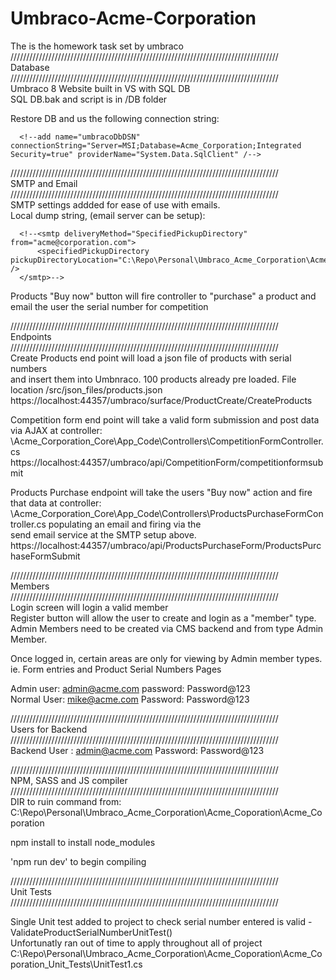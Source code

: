 # Umbraco-Acme-Corporation  
The is the homework task set by umbraco  
/////////////////////////////////////////////////////////////////////////////////////  
Database  
/////////////////////////////////////////////////////////////////////////////////////  
Umbraco 8 Website built in VS with SQL DB  
SQL DB.bak and script is in /DB folder  
  
Restore DB and us the following connection string:  

      <!--add name="umbracoDbDSN" connectionString="Server=MSI;Database=Acme_Corporation;Integrated Security=true" providerName="System.Data.SqlClient" /-->  

/////////////////////////////////////////////////////////////////////////////////////  
SMTP and Email  
/////////////////////////////////////////////////////////////////////////////////////  
SMTP settings addded for ease of use with emails.  
Local dump string, (email server can be setup):  

      <!--<smtp deliveryMethod="SpecifiedPickupDirectory" from="acme@corporation.com">  
          <specifiedPickupDirectory pickupDirectoryLocation="C:\Repo\Personal\Umbraco_Acme_Corporation\Acme_Coporation\Acme_Coporation\src\emails" />  
      </smtp>-->  
  
Products "Buy now" button will fire controller to "purchase" a product and email the user the serial number for competition  
  
  
/////////////////////////////////////////////////////////////////////////////////////  
Endpoints  
/////////////////////////////////////////////////////////////////////////////////////  
Create Products end point will load a json file of products with serial numbers   
and insert them into Umbnraco. 100 products already pre loaded. File location /src/json_files/products.json  
https://localhost:44357/umbraco/surface/ProductCreate/CreateProducts  
  
Competition form end point will take a valid form submission and post data via AJAX at controller:  
\Acme_Corporation_Core\App_Code\Controllers\CompetitionFormController.cs  
https://localhost:44357/umbraco/api/CompetitionForm/competitionformsubmit  
  
Products Purchase endpoint will take the users "Buy now" action and fire that data at controller:  
\Acme_Corporation_Core\App_Code\Controllers\ProductsPurchaseFormController.cs populating an email and firing via the  
send email service at the SMTP setup above.  
https://localhost:44357/umbraco/api/ProductsPurchaseForm/ProductsPurchaseFormSubmit  
  
/////////////////////////////////////////////////////////////////////////////////////  
Members  
/////////////////////////////////////////////////////////////////////////////////////  
Login screen will login a valid member  
Register button will allow the user to create and login as a "member" type.  
Admin Members need to be created via CMS backend and from type Admin Member.  
  
Once logged in, certain areas are only for viewing by Admin member types. ie. Form entries and Product Serial Numbers Pages  
  
Admin user: admin@acme.com password: Password@123  
Normal User: mike@acme.com Password: Password@123  
  
/////////////////////////////////////////////////////////////////////////////////////  
Users for Backend  
/////////////////////////////////////////////////////////////////////////////////////  
Backend User : admin@acme.com Password: Password@123  
  
/////////////////////////////////////////////////////////////////////////////////////  
NPM, SASS and JS compiler  
/////////////////////////////////////////////////////////////////////////////////////  
DIR to ruin command from:  
C:\Repo\Personal\Umbraco_Acme_Corporation\Acme_Coporation\Acme_Coporation  
  
npm install to install node_modules  
  
'npm run dev' to begin compiling  
  
/////////////////////////////////////////////////////////////////////////////////////  
Unit Tests  
/////////////////////////////////////////////////////////////////////////////////////  
  
Single Unit test added to project to check serial number entered is valid - ValidateProductSerialNumberUnitTest()  
Unfortunatly ran out of time to apply throughout all of project  
C:\Repo\Personal\Umbraco_Acme_Corporation\Acme_Coporation\Acme_Coporation_Unit_Tests\UnitTest1.cs  